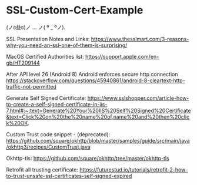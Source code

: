 # SSL-Custom-Cert-Example
(ノಠ益ಠ)ノ ... ノ( º _ ºノ).

SSL Presentation Notes and Links:
https://www.thesslmart.com/3-reasons-why-you-need-an-ssl-one-of-them-is-surprising/

MacOS Certified Authorities list:
https://support.apple.com/en-gb/HT209144

After API level 26 (Android 8) Android enforces secure http connection
https://stackoverflow.com/questions/45940861/android-8-cleartext-http-traffic-not-permitted

Generate Self Signed Certificate:
https://www.sslshopper.com/article-how-to-create-a-self-signed-certificate-in-iis-7.html#:~:text=Generate%20Your%20IIS%20Self%20Signed%20Certificate&text=Click%20on%20the%20name%20of,name%20and%20then%20click%20OK.

Custom Trust code snippet - (deprecated): 
https://github.com/square/okhttp/blob/master/samples/guide/src/main/java/okhttp3/recipes/CustomTrust.java

Okhttp-tls: 
https://github.com/square/okhttp/tree/master/okhttp-tls

Retrofit all trusting certificate: https://futurestud.io/tutorials/retrofit-2-how-to-trust-unsafe-ssl-certificates-self-signed-expired
